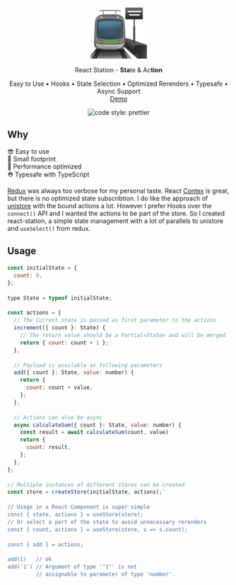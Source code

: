 <div align="center">
  <img width="128px" src="./docs/station.png" alt="station">
  <p>
    React Station - <b>Sta</b>te & Ac<b>tion</b>
  </p>
  <p>
    Easy to Use • Hooks • State Selection • Optimized Rerenders • Typesafe • Async Support<br/>
    <a href="https://puema.github.io/react-station/">Demo</a>
  </p>
  <img alt="code style: prettier" src="https://img.shields.io/badge/code_style-prettier-ff69b4.svg?style=flat-square">
</div>

## Why

😎 Easy to use <br />
🦶 Small footprint <br />
🚀 Performance optimized <br />
⛑ Typesafe with TypeScript <br />

[Redux](https://github.com/reduxjs/react-redux) was always too verbose for my personal taste. React [Contex](https://reactjs.org/docs/context.html) is great, but there is no optimized state subscribtion. I do like the approach of [unistore](https://reactjs.org/docs/context.html) with the bound actions a lot. However I prefer Hooks over the `connect()` API and I wanted the actions to be part of the store. So I created react-station, a simple state management with a lot of parallels to unistore and `useSelect()` from redux.

## Usage

```jsx
const initialState = {
  count: 0,
};

type State = typeof initialState;

const actions = {
  // The Current state is passed as first parameter to the actions
  increment({ count }: State) {
    // The return value should be a Partial<State> and will be merged
    return { count: count + 1 };
  },
  
  // Payload is available as following parameters
  add({ count }: State, value: number) {
    return {
      count: count + value,
    };
  },
  
  // Actions can also be async
  async calculateSum({ count }: State, value: number) {
    const result = await calculateSum(count, value)
    return {
      count: result,
    };
  },
};

// Multiple instances of different stores can be created
const store = createStore(initialState, actions);`

// Usage in a React Component is super simple
const { state, actions } = useStore(store);
// Or select a part of the state to avoid unnecessary rerenders
const { count, actions } = useStore(store, s => s.count);

const { add } = actions;

add(1)   // ok
add('1') // Argument of type '"1"' is not 
         // assignable to parameter of type 'number'.


```

